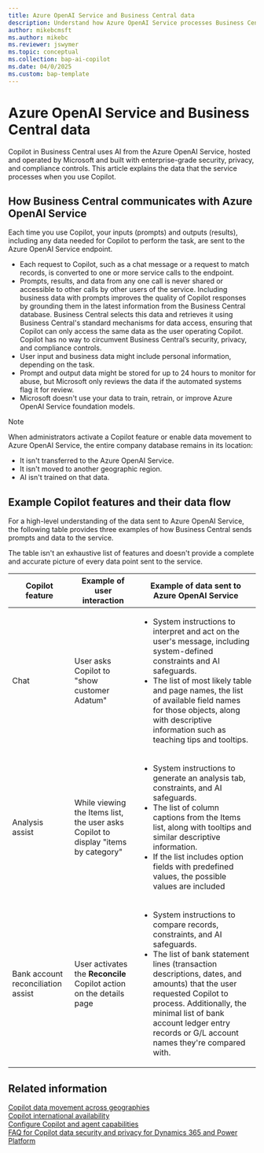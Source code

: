 ```yaml
---
title: Azure OpenAI Service and Business Central data
description: Understand how Azure OpenAI Service processes Business Central data when using Copilot. Learn security, privacy, and compliance aspects.
author: mikebcmsft
ms.author: mikebc
ms.reviewer: jswymer
ms.topic: conceptual 
ms.collection: bap-ai-copilot
ms.date: 04/0/2025
ms.custom: bap-template 
---
```

# Azure OpenAI Service and Business Central data 

Copilot in Business Central uses AI from the Azure OpenAI Service, hosted and operated by Microsoft and built with enterprise-grade security, privacy, and compliance controls. This article explains the data that the service processes when you use Copilot.

## How Business Central communicates with Azure OpenAI Service

Each time you use Copilot, your inputs (prompts) and outputs (results), including any data needed for Copilot to perform the task, are sent to the Azure OpenAI Service endpoint.

- Each request to Copilot, such as a chat message or a request to match records, is converted to one or more service calls to the endpoint.
- Prompts, results, and data from any one call is never shared or accessible to other calls by other users of the service. Including business data with prompts improves the quality of Copilot responses by grounding them in the latest information from the Business Central database. Business Central selects this data and retrieves it using Business Central's standard mechanisms for data access, ensuring that Copilot can only access the same data as the user operating Copilot. Copilot has no way to circumvent Business Central’s security, privacy, and compliance controls.  
- User input and business data might include personal information, depending on the task.
- Prompt and output data might be stored for up to 24 hours to monitor for abuse, but Microsoft only reviews the data if the automated systems flag it for review.
- Microsoft doesn't use your data to train, retrain, or improve Azure OpenAI Service foundation models.

> [!NOTE]
> When administrators activate a Copilot feature or enable data movement to Azure OpenAI Service, the entire company database remains in its location:
>
> - It isn't transferred to the Azure OpenAI Service.
> - It isn't moved to another geographic region.
> - AI isn't trained on that data.  

## Example Copilot features and their data flow

For a high-level understanding of the data sent to Azure OpenAI Service, the following table provides three examples of how Business Central sends prompts and data to the service.

The table isn't an exhaustive list of features and doesn't provide a complete and accurate picture of every data point sent to the service.

|Copilot feature|Example of user interaction|Example of data sent to Azure OpenAI Service|
|-|-|-|
|Chat|User asks Copilot to "show customer Adatum" |<ul><li>System instructions to interpret and act on the user's message, including system-defined constraints and AI safeguards.</li><li>The list of most likely table and page names, the list of available field names for those objects, along with descriptive information such as teaching tips and tooltips.</li></ul>| 
|Analysis assist|While viewing the Items list, the user asks Copilot to display "items by category" |<ul><li>System instructions to generate an analysis tab, constraints, and AI safeguards.</li><li>The list of column captions from the Items list, along with tooltips and similar descriptive information.</li><li>If the list includes option fields with predefined values, the possible values are included</li></ul>|
|Bank account reconciliation assist|User activates the **Reconcile** Copilot action on the details page |<ul><li>System instructions to compare records, constraints, and AI safeguards.</li><li>The list of bank statement lines (transaction descriptions, dates, and amounts) that the user requested Copilot to process. Additionally, the minimal list of bank account ledger entry records or G/L account names they're compared with.</li></ul>|

## Related information

[Copilot data movement across geographies](ai-copilot-data-movement.md)  
[Copilot international availability](https://aka.ms/bapcopilot-intl-report-external)  
[Configure Copilot and agent capabilities](enable-ai.md)  
[FAQ for Copilot data security and privacy for Dynamics 365 and Power Platform](/dynamics365/faqs-copilot-data-security-privacy?toc=/dynamics365/business-central/toc.json)  